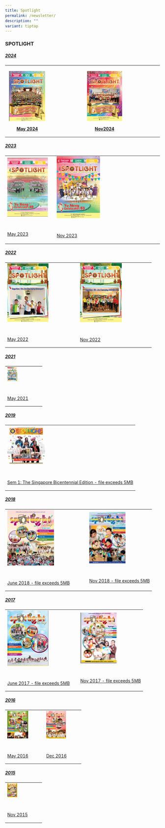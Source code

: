 ```yaml
---
title: Spotlight
permalink: /newsletter/
description: ""
variant: tiptap
---
```

<h3>SPOTLIGHT</h3>
<h5><u>2024</u></h5>
<table style="minWidth: 50px">
<colgroup>
<col>
<col>
</colgroup>
<tbody>
<tr>
<th rowspan="1" colspan="1">
<p></p>
<div class="isomer-image-wrapper">
<img style="width: 90%;" height="auto" width="100%" alt="" src="/images/Spotlight_May_2024.png">
</div>
<p><a href="https://drive.google.com/file/d/1wzpd-Qh3PrTAocfco19z7BVQuk0Q0o1C/view?usp=sharing" rel="noopener noreferrer nofollow" target="_blank">May 2024</a>
</p>
</th>
<th rowspan="1" colspan="1">
<p></p>
<div class="isomer-image-wrapper">
<img style="width: 33%;" height="auto" width="100%" alt="" src="/images/Spotlight_Nov_2024.png">
</div>
<p><a href="Nov 2024" rel="noopener nofollow" target="_blank"> Nov2024</a>
</p>
</th>
</tr>
</tbody>
</table>
<h5><u>2023</u></h5>
<table style="minWidth: 50px">
<colgroup>
<col>
<col>
</colgroup>
<tbody>
<tr>
<td rowspan="1" colspan="1">
<div class="isomer-image-wrapper">
<img style="width:90%" height="auto" width="100%" src="/images/spotlight%20issue%201%20may%202023.png">
</div>
<p>
<br>
</p>
<p><a href="https://drive.google.com/file/d/17qlRefa_qSOo-YI-i2iaD-ZIdFVwlJzl/view?usp=sharing" rel="noopener noreferrer nofollow" target="_blank">May 2023</a>
</p>
</td>
<td rowspan="1" colspan="1">
<div class="isomer-image-wrapper">
<img style="width:43%" height="auto" width="100%" src="/images/Spotlight_Nov_2023.png">
</div>
<p>
<br>
</p>
<p><a href="https://drive.google.com/file/d/1_JI216-UqZQrEJDsCcCrP5Kdd0Yr18Qa/view?usp=sharing" rel="noopener noreferrer nofollow" target="_blank">Nov 2023</a>
</p>
</td>
</tr>
</tbody>
</table>
<h5><u>2022</u></h5>
<table style="minWidth: 50px">
<colgroup>
<col>
<col>
</colgroup>
<tbody>
<tr>
<td rowspan="1" colspan="1">
<div class="isomer-image-wrapper">
<img style="width:60%" height="auto" width="100%" src="/images/spotlight%20issue%201%20may%202022.png">
</div>
<p>
<br>
</p>
<p><a href="https://drive.google.com/file/d/1cUFzVN05O23nbmuVURmql15a222lUWYv/view?usp=drive_link" rel="noopener noreferrer nofollow" target="_blank">May 2022</a>
</p>
</td>
<td rowspan="1" colspan="1">
<div class="isomer-image-wrapper">
<img style="width:60%" height="auto" width="100%" src="/images/spotlight%20issue%202%20november%202022.png">
</div>
<p>
<br>
</p>
<p><a href="https://drive.google.com/file/d/1r4V4BahxX4CF_b_TrxAuELOtjCKQ4hJ3/view?usp=drive_link" rel="noopener noreferrer nofollow" target="_blank">Nov 2022</a>
</p>
</td>
</tr>
</tbody>
</table>
<h5><u>2021</u></h5>
<table style="minWidth: 25px">
<colgroup>
<col>
</colgroup>
<tbody>
<tr>
<td rowspan="1" colspan="1">
<div class="isomer-image-wrapper">
<img style="width:30%" height="auto" width="100%" src="/images/Spotlight-May-2021-107x150.png">
</div>
<p>
<br>
</p>
<p><a href="/files/Spotlight-May-2021.pdf" rel="noopener noreferrer nofollow" target="_blank">May 2021</a>
</p>
</td>
</tr>
</tbody>
</table>
<h5><u>2019</u></h5>
<table style="minWidth: 25px">
<colgroup>
<col>
</colgroup>
<tbody>
<tr>
<td rowspan="1" colspan="1">
<div class="isomer-image-wrapper">
<img style="width:30%" height="auto" width="100%" src="/images/Bicentennial-145x150.jpg">
</div>
<p>
<br>
</p>
<p><a href="https://yunengpri.moe.edu.sg/wp-content/uploads/2019/07/2019-Spotlight-The-Singapore-Bicentennial-Edition_Sem-1.pdf" rel="noopener noreferrer nofollow" target="_blank">Sem 1: The Singapore Bicentennial Edition - file exceeds 5MB</a>
</p>
</td>
</tr>
</tbody>
</table>
<h5><u>2018</u></h5>
<table style="minWidth: 50px">
<colgroup>
<col>
<col>
</colgroup>
<tbody>
<tr>
<td rowspan="1" colspan="1">
<div class="isomer-image-wrapper">
<img style="width:60%" height="auto" width="100%" src="/images/1-253x300.png">
</div>
<p>
<br>
</p>
<p><a href="https://yunengpri.moe.edu.sg/wp-content/uploads/2017/03/Yu-Neng-Spotlight-NL_final-version.pdf" rel="noopener noreferrer nofollow" target="_blank">June 2018 - file exceeds 5MB</a>
</p>
</td>
<td rowspan="1" colspan="1">
<div class="isomer-image-wrapper">
<img style="width:60%" height="auto" width="100%" src="/images/1-3-106x150.png">
</div>
<p>
<br>
</p>
<p><a href="https://yunengpri.moe.edu.sg/wp-content/uploads/2018/11/Yu-Neng-Spotlight-NL-Term2_FA.pdf" rel="noopener noreferrer nofollow" target="_blank">Nov 2018 - file exceeds 5MB</a>
</p>
</td>
</tr>
</tbody>
</table>
<h5><u>2017</u></h5>
<table style="minWidth: 50px">
<colgroup>
<col>
<col>
</colgroup>
<tbody>
<tr>
<td rowspan="1" colspan="1">
<div class="isomer-image-wrapper">
<img style="width:60%" height="auto" width="100%" src="/images/Spotlight-Jun-2017-224x300.png">
</div>
<p>
<br>
</p>
<p><a href="https://yunengpri.moe.edu.sg/wp-content/uploads/2017/07/Yuneng-Jun-2017.pdf" rel="noopener noreferrer nofollow" target="_blank">June 2017 - file exceeds 5MB</a>
</p>
</td>
<td rowspan="1" colspan="1">
<div class="isomer-image-wrapper">
<img style="width:60%" height="auto" width="100%" src="/images/Nov2017.png">
</div>
<p>
<br>
</p>
<p><a href="https://yunengpri.moe.edu.sg/wp-content/uploads/2017/03/Yu-Neng-Spotlight-NL_Nov17_041117.pdf" rel="noopener noreferrer nofollow" target="_blank">Nov 2017 - file exceeds 5MB</a>
</p>
</td>
</tr>
</tbody>
</table>
<h5><u>2016</u></h5>
<table style="minWidth: 50px">
<colgroup>
<col>
<col>
</colgroup>
<tbody>
<tr>
<td rowspan="1" colspan="1">
<div class="isomer-image-wrapper">
<img style="width:60%" height="auto" width="100%" src="/images/May2016-113x150.png">
</div>
<p>
<br>
</p>
<p><a href="/files/4-Yu-Neng-Spotlight-May-2016.pdf" rel="noopener noreferrer nofollow" target="_blank">May 2016</a>
</p>
</td>
<td rowspan="1" colspan="1">
<div class="isomer-image-wrapper">
<img style="width:60%" height="auto" width="100%" src="/images/Dec2016-107x150.png">
</div>
<p>
<br>
</p>
<p><a href="/files/5-Yu-Neng-Spotlight-Dec-2016.pdf" rel="noopener noreferrer nofollow" target="_blank">Dec 2016</a>
</p>
</td>
</tr>
</tbody>
</table>
<h5><u>2015</u></h5>
<table style="minWidth: 25px">
<colgroup>
<col>
</colgroup>
<tbody>
<tr>
<td rowspan="1" colspan="1">
<div class="isomer-image-wrapper">
<img style="width:30%" height="auto" width="100%" src="/images/Nov2015-106x150.png">
</div>
<p>
<br>
</p>
<p><a href="/files/2015-11-Spotlight.pdf" rel="noopener noreferrer nofollow" target="_blank">Nov 2015</a>
</p>
</td>
</tr>
</tbody>
</table>
<p></p>